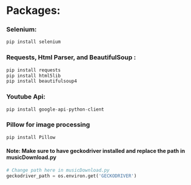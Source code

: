 # Packages:

### Selenium:
```python
pip install selenium 
```

### Requests, Html Parser, and BeautifulSoup :
```python
pip install requests
pip install html5lib
pip install beautifulsoup4
```

### Youtube Api:
```python
pip install google-api-python-client
```

### Pillow for image processing
```python
pip install Pillow
```


#### Note: Make sure to have geckodriver installed and replace the path in musicDownload.py 
```python
# Change path here in musicDownload.py
geckodriver_path = os.environ.get('GECKODRIVER')
```


